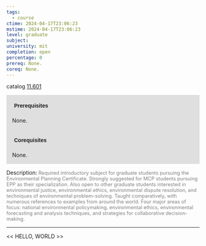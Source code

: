 ```yaml
---
tags:
  - course
ctime: 2024-04-17T23:06:23
mstime: 2024-04-17T23:06:23
level: graduate
subject: 
university: mit
completion: open
percentage: 0
prereq: None.
coreq: None.
---
```


catalog [11.601](http://student.mit.edu/catalog/m11c.html#11.601)

<span style="display: block; padding: 15px; background-color: rgb(100, 100, 100, 0.2);"><font id="m_prereq615_0" style="display: block; font-family: Arial, sans-serif; font-weight: bold; padding: 5px">Prerequisites</font><br><span id="prereq615_0">None.</span></span>
<span style="display: block; padding: 15px; background-color: rgb(100, 100, 100, 0.2);"><font id="m_coreq615_0" style="display: block; font-family: Arial, sans-serif; font-weight: bold; padding: 5px">Corequisites</font><br><span id="coreq615_0">None.</span></span>

<font style="">Description:</font>
<font style="color: grey; font-size: 0.8rem;">Required introductory subject for graduate students pursuing the Environmental Planning Certificate. Strongly suggested for MCP students pursuing EPP as their specialization. Also open to other graduate students interested in environmental justice, environmental ethics, environmental dispute resolution, and techniques of environmental problem-solving. Taught comparatively, with numerous references to examples from around the world. Four major areas of focus: national environmental policymaking, environmental ethics, environmental forecasting and analysis techniques, and strategies for collaborative decision-making.</font>



---

<< HELLO, WORLD >>
